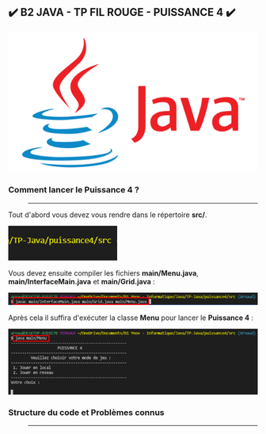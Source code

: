 ✔️ B2 JAVA - TP FIL ROUGE - PUISSANCE 4 ✔️
---
![](puissance4/src/main/Img/Java-Logo.png)

### Comment lancer le Puissance 4 ?
>---
Tout d'abord vous devez vous rendre dans le répertoire **src/**.

![](puissance4/src/main/Img/1.png)

Vous devez ensuite compiler les fichiers **main/Menu.java**, **main/InterfaceMain.java** et **main/Grid.java** :

![](puissance4/src/main/Img/2.png)

Après cela il suffira d'exécuter la classe **Menu** pour lancer le **Puissance 4** :

![](puissance4/src/main/Img/3.png)



### Structure du code et Problèmes connus
>---




